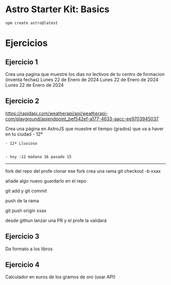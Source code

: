 # Astro Starter Kit: Basics

```
npm create astro@latest
```


# Ejercicios
## Ejercicio 1
Crea una pagina que muestre los dias no lectivos de tu centro de formacion (inventa fechas)
    Lunes 22 de Enero de 2024
    Lunes 22 de Enero de 2024
    Lunes 22 de Enero de 2024



## Ejercicio 2
https://rapidapi.com/weatherapi/api/weatherapi-com/playground/apiendpoint_bef542ef-a177-4633-aacc-ee9703945037

Crea una página en AstroJS que muestre el tiempo (grados) que va 
a haver en tu ciudad
    - 12º

    - 12º Lluvioso


    - hoy :12 mañana 16 pasado 15



---- 
fork del repo del profe
clonar ese fork
crea una rama
git checkout -b xxax

añade algo nuevo
guardarlo en el repo 

git add y git commit

push de la rama 

git push origin xxax

desde githun lanzar una PR
y el profe la validará

## Ejercicio 3
Da formato a los libros

## Ejercicio 4
Calculador en euros de los gramos de oro
(usar API)